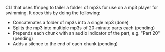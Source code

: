 CLI that uses ffmpeg to tailer a folder of mp3s for use on a mp3 player for swimming. It does this by doing the following:

- Concatenates a folder of mp3s into a single mp3 (done)
- Splits the mp3 into multiple mp3s of 20-minute parts each (pending)
- Prepends each chunk with an audio indicator of the part, e.g. "Part 20" (pending)
- Adds a silence to the end of each chunk (pending)
